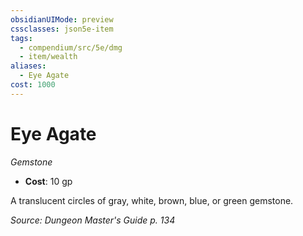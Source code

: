 ```yaml
---
obsidianUIMode: preview
cssclasses: json5e-item
tags:
  - compendium/src/5e/dmg
  - item/wealth
aliases:
  - Eye Agate
cost: 1000
---
```

# Eye Agate
*Gemstone*  

- **Cost**: 10 gp

A translucent circles of gray, white, brown, blue, or green gemstone.

*Source: Dungeon Master's Guide p. 134*
